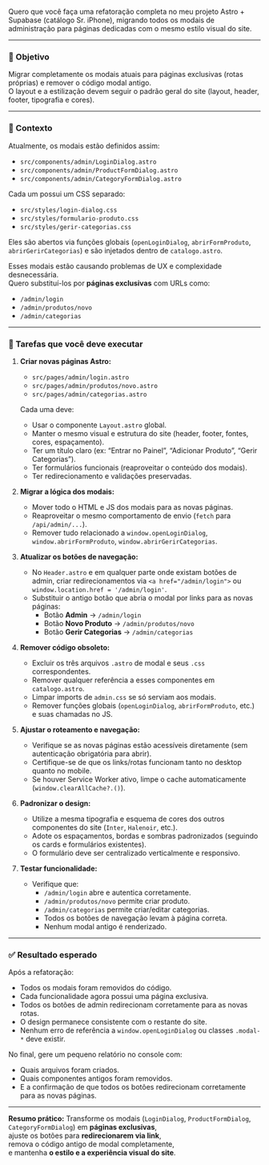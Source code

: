 Quero que você faça uma refatoração completa no meu projeto Astro + Supabase (catálogo Sr. iPhone), migrando todos os modais de administração para páginas dedicadas com o mesmo estilo visual do site.

---

### 🎯 Objetivo
Migrar completamente os modais atuais para páginas exclusivas (rotas próprias) e remover o código modal antigo.  
O layout e a estilização devem seguir o padrão geral do site (layout, header, footer, tipografia e cores).

---

### 🧩 Contexto
Atualmente, os modais estão definidos assim:

- `src/components/admin/LoginDialog.astro`
- `src/components/admin/ProductFormDialog.astro`
- `src/components/admin/CategoryFormDialog.astro`

Cada um possui um CSS separado:
- `src/styles/login-dialog.css`
- `src/styles/formulario-produto.css`
- `src/styles/gerir-categorias.css`

Eles são abertos via funções globais (`openLoginDialog`, `abrirFormProduto`, `abrirGerirCategorias`) e são injetados dentro de `catalogo.astro`.

Esses modais estão causando problemas de UX e complexidade desnecessária.  
Quero substituí-los por **páginas exclusivas** com URLs como:

- `/admin/login`
- `/admin/produtos/novo`
- `/admin/categorias`

---

### 🧱 Tarefas que você deve executar

1. **Criar novas páginas Astro:**
   - `src/pages/admin/login.astro`
   - `src/pages/admin/produtos/novo.astro`
   - `src/pages/admin/categorias.astro`

   Cada uma deve:
   - Usar o componente `Layout.astro` global.
   - Manter o mesmo visual e estrutura do site (header, footer, fontes, cores, espaçamento).
   - Ter um título claro (ex: “Entrar no Painel”, “Adicionar Produto”, “Gerir Categorias”).
   - Ter formulários funcionais (reaproveitar o conteúdo dos modais).
   - Ter redirecionamento e validações preservadas.

2. **Migrar a lógica dos modais:**
   - Mover todo o HTML e JS dos modais para as novas páginas.
   - Reaproveitar o mesmo comportamento de envio (`fetch` para `/api/admin/...`).
   - Remover tudo relacionado a `window.openLoginDialog`, `window.abrirFormProduto`, `window.abrirGerirCategorias`.

3. **Atualizar os botões de navegação:**
   - No `Header.astro` e em qualquer parte onde existam botões de admin, criar redirecionamentos via `<a href="/admin/login">` ou `window.location.href = '/admin/login'`.
   - Substituir o antigo botão que abria o modal por links para as novas páginas:
     - Botão **Admin** → `/admin/login`
     - Botão **Novo Produto** → `/admin/produtos/novo`
     - Botão **Gerir Categorias** → `/admin/categorias`

4. **Remover código obsoleto:**
   - Excluir os três arquivos `.astro` de modal e seus `.css` correspondentes.
   - Remover qualquer referência a esses componentes em `catalogo.astro`.
   - Limpar imports de `admin.css` se só serviam aos modais.
   - Remover funções globais (`openLoginDialog`, `abrirFormProduto`, etc.) e suas chamadas no JS.

5. **Ajustar o roteamento e navegação:**
   - Verifique se as novas páginas estão acessíveis diretamente (sem autenticação obrigatória para abrir).
   - Certifique-se de que os links/rotas funcionam tanto no desktop quanto no mobile.
   - Se houver Service Worker ativo, limpe o cache automaticamente (`window.clearAllCache?.()`).

6. **Padronizar o design:**
   - Utilize a mesma tipografia e esquema de cores dos outros componentes do site (`Inter`, `Halenoir`, etc.).
   - Adote os espaçamentos, bordas e sombras padronizados (seguindo os cards e formulários existentes).
   - O formulário deve ser centralizado verticalmente e responsivo.

7. **Testar funcionalidade:**
   - Verifique que:
     - `/admin/login` abre e autentica corretamente.
     - `/admin/produtos/novo` permite criar produto.
     - `/admin/categorias` permite criar/editar categorias.
     - Todos os botões de navegação levam à página correta.
     - Nenhum modal antigo é renderizado.

---

### ✅ Resultado esperado
Após a refatoração:
- Todos os modais foram removidos do código.
- Cada funcionalidade agora possui uma página exclusiva.
- Todos os botões de admin redirecionam corretamente para as novas rotas.
- O design permanece consistente com o restante do site.
- Nenhum erro de referência a `window.openLoginDialog` ou classes `.modal-*` deve existir.

No final, gere um pequeno relatório no console com:
- Quais arquivos foram criados.
- Quais componentes antigos foram removidos.
- E a confirmação de que todos os botões redirecionam corretamente para as novas páginas.

---

**Resumo prático:**
Transforme os modais (`LoginDialog`, `ProductFormDialog`, `CategoryFormDialog`) em **páginas exclusivas**,  
ajuste os botões para **redirecionarem via link**,  
remova o código antigo de modal completamente,  
e mantenha **o estilo e a experiência visual do site**.
